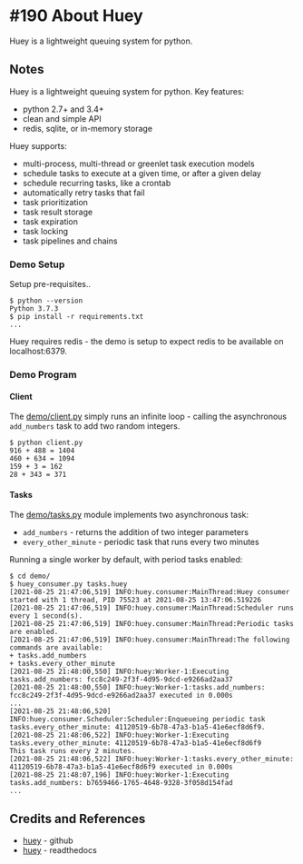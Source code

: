 # #190 About Huey

Huey is a lightweight queuing system for python.

## Notes

Huey is a lightweight queuing system for python. Key features:

* python 2.7+ and 3.4+
* clean and simple API
* redis, sqlite, or in-memory storage

Huey supports:

* multi-process, multi-thread or greenlet task execution models
* schedule tasks to execute at a given time, or after a given delay
* schedule recurring tasks, like a crontab
* automatically retry tasks that fail
* task prioritization
* task result storage
* task expiration
* task locking
* task pipelines and chains

### Demo Setup

Setup pre-requisites..

```
$ python --version
Python 3.7.3
$ pip install -r requirements.txt
...
```

Huey requires redis - the demo is setup to expect redis to be available on localhost:6379.

### Demo Program

#### Client

The [demo/client.py](./demo/client.py) simply runs an infinite loop - calling the asynchronous `add_numbers`
task to add two random integers.

```
$ python client.py
916 + 488 = 1404
460 + 634 = 1094
159 + 3 = 162
28 + 343 = 371
```

#### Tasks

The [demo/tasks.py](./demo/tasks.py) module implements two asynchronous task:

* `add_numbers` - returns the addition of two integer parameters
* `every_other_minute` - periodic task that runs every two minutes

Running a single worker by default, with period tasks enabled:

```
$ cd demo/
$ huey_consumer.py tasks.huey
[2021-08-25 21:47:06,519] INFO:huey.consumer:MainThread:Huey consumer started with 1 thread, PID 75523 at 2021-08-25 13:47:06.519226
[2021-08-25 21:47:06,519] INFO:huey.consumer:MainThread:Scheduler runs every 1 second(s).
[2021-08-25 21:47:06,519] INFO:huey.consumer:MainThread:Periodic tasks are enabled.
[2021-08-25 21:47:06,519] INFO:huey.consumer:MainThread:The following commands are available:
+ tasks.add_numbers
+ tasks.every_other_minute
[2021-08-25 21:48:00,550] INFO:huey:Worker-1:Executing tasks.add_numbers: fcc8c249-2f3f-4d95-9dcd-e9266ad2aa37
[2021-08-25 21:48:00,550] INFO:huey:Worker-1:tasks.add_numbers: fcc8c249-2f3f-4d95-9dcd-e9266ad2aa37 executed in 0.000s
...
[2021-08-25 21:48:06,520] INFO:huey.consumer.Scheduler:Scheduler:Enqueueing periodic task tasks.every_other_minute: 41120519-6b78-47a3-b1a5-41e6ecf8d6f9.
[2021-08-25 21:48:06,522] INFO:huey:Worker-1:Executing tasks.every_other_minute: 41120519-6b78-47a3-b1a5-41e6ecf8d6f9
This task runs every 2 minutes.
[2021-08-25 21:48:06,522] INFO:huey:Worker-1:tasks.every_other_minute: 41120519-6b78-47a3-b1a5-41e6ecf8d6f9 executed in 0.000s
[2021-08-25 21:48:07,196] INFO:huey:Worker-1:Executing tasks.add_numbers: b7659466-1765-4648-9328-3f058d154fad
...
```


## Credits and References

* [huey](https://github.com/coleifer/huey) - github
* [huey](https://huey.readthedocs.io/en/latest/index.html) - readthedocs
